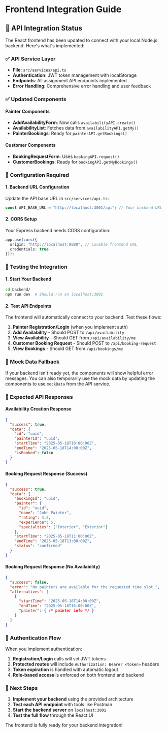 # Frontend Integration Guide

## 🔗 API Integration Status

The React frontend has been updated to connect with your local Node.js backend. Here's what's implemented:

### ✅ API Service Layer
- **File**: `src/services/api.ts`
- **Authentication**: JWT token management with localStorage
- **Endpoints**: All assignment API endpoints implemented
- **Error Handling**: Comprehensive error handling and user feedback

### ✅ Updated Components

#### Painter Components
- **AddAvailabilityForm**: Now calls `availabilityAPI.create()`
- **AvailabilityList**: Fetches data from `availabilityAPI.getMy()`
- **PainterBookings**: Ready for `painterAPI.getBookings()`

#### Customer Components
- **BookingRequestForm**: Uses `bookingAPI.request()`
- **CustomerBookings**: Ready for `bookingAPI.getMyBookings()`

### 🔧 Configuration Required

#### 1. Backend URL Configuration
Update the API base URL in `src/services/api.ts`:
```typescript
const API_BASE_URL = "http://localhost:3001/api"; // Your backend URL
```

#### 2. CORS Setup
Your Express backend needs CORS configuration:
```typescript
app.use(cors({
  origin: "http://localhost:8080", // Lovable frontend URL
  credentials: true
}));
```

### 🚀 Testing the Integration

#### 1. Start Your Backend
```bash
cd backend/
npm run dev  # Should run on localhost:3001
```

#### 2. Test API Endpoints
The frontend will automatically connect to your backend. Test these flows:

1. **Painter Registration/Login** (when you implement auth)
2. **Add Availability** - Should POST to `/api/availability`
3. **View Availability** - Should GET from `/api/availability/me`
4. **Customer Booking Request** - Should POST to `/api/booking-request`
5. **View Bookings** - Should GET from `/api/bookings/me`

### 🔄 Mock Data Fallback

If your backend isn't ready yet, the components will show helpful error messages. You can also temporarily use the mock data by updating the components to use `mockData` from the API service.

### 📝 Expected API Responses

#### Availability Creation Response
```json
{
  "success": true,
  "data": {
    "id": "uuid",
    "painterId": "uuid", 
    "startTime": "2025-05-18T10:00:00Z",
    "endTime": "2025-05-18T14:00:00Z",
    "isBooked": false
  }
}
```

#### Booking Request Response (Success)
```json
{
  "success": true,
  "data": {
    "bookingId": "uuid",
    "painter": {
      "id": "uuid",
      "name": "John Painter",
      "rating": 4.8,
      "experience": 5,
      "specialties": ["Interior", "Exterior"]
    },
    "startTime": "2025-05-18T11:00:00Z",
    "endTime": "2025-05-18T13:00:00Z",
    "status": "confirmed"
  }
}
```

#### Booking Request Response (No Availability)
```json
{
  "success": false,
  "error": "No painters are available for the requested time slot.",
  "alternatives": [
    {
      "startTime": "2025-05-18T14:00:00Z",
      "endTime": "2025-05-18T16:00:00Z",
      "painter": { /* painter info */ }
    }
  ]
}
```

### 🔐 Authentication Flow

When you implement authentication:

1. **Registration/Login** calls will set JWT tokens
2. **Protected routes** will include `Authorization: Bearer <token>` headers
3. **Token expiration** is handled with automatic logout
4. **Role-based access** is enforced on both frontend and backend

### 🎯 Next Steps

1. **Implement your backend** using the provided architecture
2. **Test each API endpoint** with tools like Postman
3. **Start the backend server** on `localhost:3001`
4. **Test the full flow** through the React UI

The frontend is fully ready for your backend integration!
